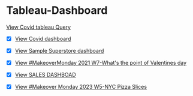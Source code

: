 # Tableau-Dashboard
[View Covid tableau Query](https://github.com/Sumaya524/Tableau-Dashboard/blob/main/Covid%20TableauQuery.sql)

- [x] [View Covid dashboard](https://public.tableau.com/views/CovidDasboard_16760608598840/Dashboard1?:language=en-US&:display_count=n&:origin=viz_share_link)

- [x] [View Sample Superstore dashboard](https://public.tableau.com/views/Sample-Superstore_16764789880940/SampleSuperstore_1?:language=en-US&:display_count=n&:origin=viz_share_link)

- [x] [View #MakeoverMonday 2021 W7-What's the point of Valentines day](https://public.tableau.com/views/MakeoverMonday2021W7-WhatspointofValentinesDay/MakeoverMonday2021W7-WhatsthepointofValentinesday?:language=en-US&:display_count=n&:origin=viz_share_link)

- [x] [View SALES DASHBOAD](https://public.tableau.com/views/SalesDashboard_16764975949820/SalesDashboard?:language=en-US&:display_count=n&:origin=viz_share_link)

- [x] [View #Makeover Monday 2023 W5-NYC Pizza Slices](https://public.tableau.com/views/MakeoverMonday2023NYCPizzaSlices/MakeoverMonday2023W5NYCPizzaSlices?:language=en-US&:display_count=n&:origin=viz_share_link)
